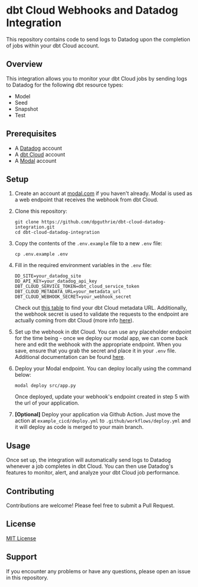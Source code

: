 # dbt Cloud Webhooks and Datadog Integration

This repository contains code to send logs to Datadog upon the completion of jobs within your dbt Cloud account.

## Overview

This integration allows you to monitor your dbt Cloud jobs by sending logs to Datadog for the following dbt resource types:

- Model
- Seed
- Snapshot
- Test

## Prerequisites

- A [Datadog](https://www.datadoghq.com/) account
- A [dbt Cloud](https://www.getdbt.com/product/dbt-cloud/) account
- A [Modal](https://modal.com) account

## Setup

1. Create an account at [modal.com](https://modal.com) if you haven't already. Modal is used as a web endpoint that receives the webhook from dbt Cloud.

2. Clone this repository:

   ```
   git clone https://github.com/dpguthrie/dbt-cloud-datadog-integration.git
   cd dbt-cloud-datadog-integration
   ```

3. Copy the contents of the `.env.example` file to a new `.env` file:

   ```
   cp .env.example .env
   ```

4. Fill in the required environment variables in the `.env` file:

   ```
   DD_SITE=your_datadog_site
   DD_API_KEY=your_datadog_api_key
   DBT_CLOUD_SERVICE_TOKEN=dbt_cloud_service_token
   DBT_CLOUD_METADATA_URL=your_metadata_url
   DBT_CLOUD_WEBHOOK_SECRET=your_webhook_secret
   ```

   Check out [this table](https://docs.getdbt.com/docs/dbt-cloud-apis/discovery-querying#discovery-api-endpoints) to find your dbt Cloud metadata URL. Additionally, the webhook secret is used to validate the requests to the endpoint are actually coming from dbt Cloud (more info [here](https://docs.getdbt.com/docs/deploy/webhooks#validate-a-webhook)).

5. Set up the webhook in dbt Cloud. You can use any placeholder endpoint for the time being - once we deploy our modal app, we can come back here and edit the webhook with the appropriate endpoint. When you save, ensure that you grab the secret and place it in your `.env` file. Additional documentation can be found [here](https://docs.getdbt.com/docs/deploy/webhooks).

6. Deploy your Modal endpoint. You can deploy locally using the command below:

   ```
   modal deploy src/app.py
   ```

   Once deployed, update your webhook's endpoint created in step 5 with the url of your application.

7. **[Optional]** Deploy your application via Github Action. Just move the action at `example_cicd/deploy.yml` to `.github/workflows/deploy.yml` and it will deploy as code is merged to your main branch.

## Usage

Once set up, the integration will automatically send logs to Datadog whenever a job completes in dbt Cloud. You can then use Datadog's features to monitor, alert, and analyze your dbt Cloud job performance.

## Contributing

Contributions are welcome! Please feel free to submit a Pull Request.

## License

[MIT License](LICENSE)

## Support

If you encounter any problems or have any questions, please open an issue in this repository.
